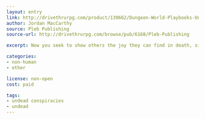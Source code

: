 ```yaml
---
layout: entry
link: http://drivethrurpg.com/product/139662/Dungeon-World-Playbooks-Undead-Conspiracy-Bundle
author: Jordan MacCarthy
source: Pleb Publishing
source-url: http://drivethrurpg.com/browse/pub/6168/Pleb-Publishing

excerpt: Now you seek to show others the joy they can find in death, sincerely believing that undeath is the best way to escape all the problems in your life that you don’t want to deal with. 

categories:
- non-human
- other

license: non-open
cost: paid

tags:
- undead conspiracies
- undead
---
```

